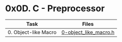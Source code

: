 # 0x0D. C - Preprocessor

|Task|Files|
|----|-----|
|0. Object-like Macro|[0-object_like_macro.h](./0-object_like_macro.h)|

